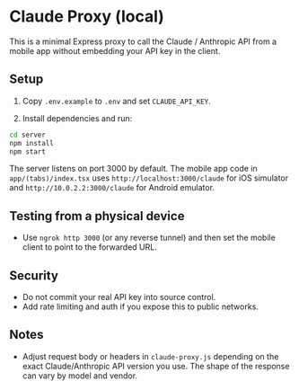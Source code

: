 # Claude Proxy (local)

This is a minimal Express proxy to call the Claude / Anthropic API from a mobile app without embedding your API key in the client.

## Setup

1. Copy `.env.example` to `.env` and set `CLAUDE_API_KEY`.

2. Install dependencies and run:

```bash
cd server
npm install
npm start
```

The server listens on port 3000 by default. The mobile app code in `app/(tabs)/index.tsx` uses `http://localhost:3000/claude` for iOS simulator and `http://10.0.2.2:3000/claude` for Android emulator.

## Testing from a physical device

- Use `ngrok http 3000` (or any reverse tunnel) and then set the mobile client to point to the forwarded URL.

## Security

- Do not commit your real API key into source control.
- Add rate limiting and auth if you expose this to public networks.

## Notes

- Adjust request body or headers in `claude-proxy.js` depending on the exact Claude/Anthropic API version you use. The shape of the response can vary by model and vendor.
